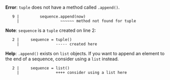 **Error**: `tuple` does not have a method called `.append()`.

```
   9 |         sequence.append(now)
     |                  ~~~~~~ method not found for tuple
```

**Note**: `sequence` is a `tuple` created on line 2:

```
   2 |     sequence = tuple()
     |                ----- created here
```

**Help**: `.append()` exists on `list` objects. If you want to append an
element to the end of a sequence, consider using a `list` instead.

```
   2 |     sequence = list()
     |                ++++ consider using a list here
```
